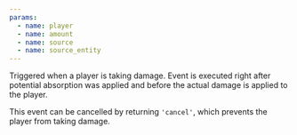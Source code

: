 ```yaml
---
params:
  - name: player
  - name: amount
  - name: source
  - name: source_entity
---
```


Triggered when a player is taking damage. Event is executed right after
potential absorption was applied and before the actual damage is applied to the
player.

This event can be cancelled by returning `'cancel'`, which prevents the player
from taking damage.
